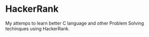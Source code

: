# HackerRank
 My attemps to learn better C language and other Problem Solving techinques using HackerRank. 
